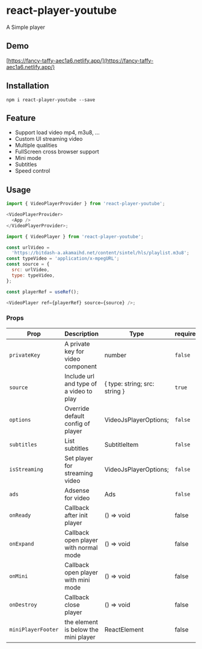 # react-player-youtube

A Simple player

## Demo

[https://fancy-taffy-aec1a6.netlify.app/](https://fancy-taffy-aec1a6.netlify.app/)

## Installation

    npm i react-player-youtube --save

## Feature

- Support load video mp4, m3u8, ...
- Custom UI streaming video
- Multiple qualities
- FullScreen cross browser support
- Mini mode
- Subtitles
- Speed control

## Usage

```js
import { VideoPlayerProvider } from 'react-player-youtube';

<VideoPlayerProvider>
  <App />
</VideoPlayerProvider>;
```

```js
import { VideoPlayer } from 'react-player-youtube';

const urlVideo =
  'https://bitdash-a.akamaihd.net/content/sintel/hls/playlist.m3u8';
const typeVideo = 'application/x-mpegURL';
const source = {
  src: urlVideo,
  type: typeVideo,
};

const playerRef = useRef();

<VideoPlayer ref={playerRef} source={source} />;
```

### Props

| Prop               | Description                             | Type                          | require |
| ------------------ | --------------------------------------- | ----------------------------- | ------- |
| `privateKey`       | A private key for video component       | number                        | `false` |
| `source`           | Include url and type of a video to play | { type: string; src: string } | `true`  |
| `options`          | Override default config of player       | VideoJsPlayerOptions;         | `false` |
| `subtitles`        | List subtitles                          | SubtitleItem                  | `false` |
| `isStreaming`      | Set player for streaming video          | VideoJsPlayerOptions;         | `false` |
| `ads`              | Adsense for video                       | Ads                           | `false` |
| `onReady`          | Callback after init player              | () => void                    | false   |
| `onExpand`         | Callback open player with normal mode   | () => void                    | false   |
| `onMini`           | Callback open player with mini mode     | () => void                    | false   |
| `onDestroy`        | Callback close player                   | () => void                    | false   |
| `miniPlayerFooter` | the element is below the mini player    | ReactElement                  | false   |
